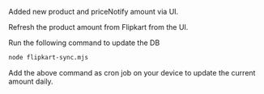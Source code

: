 Added new product and priceNotify amount via UI.

Refresh the product amount from Flipkart from the UI.

Run the following command to update the DB

```sh
node flipkart-sync.mjs

```

Add the above command as cron job on your device to update the current amount daily.

```

```

